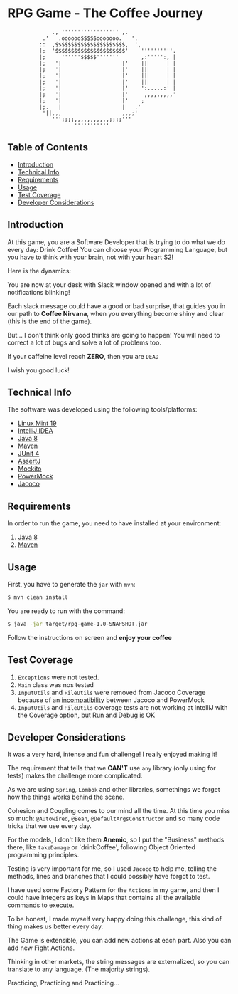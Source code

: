 # RPG Game - The Coffee Journey

                  ., '''''''''''''''''' ,.
               .'   .oooooo$$$$$ooooooo.   '.
              ::  ,$$$$$$$$$$$$$$$$$$$$$$,  ',
              |;  '$$$$$$$$$$$$$$$$$$$$$$'    ''''''''''.
              |;     ''''''$$$$$'''''''       ,:''''':, |
              |;   '|                   |'    ||      | |
              |;   '|                   |'    ||      | |
              |;   '|                   |'    ||      | |
              |;   '|                   |'    ||      | |
              |;   '|                   |'    ':.....:' |
              |;   '|                   |'     ,,,,,,,,,'
              |;   '|                   |'    ;
              |;.   |                   |   .'
               '||,,,                   ,,,;'
                  ''';;;;,,,,,,,,,,,;;;;'''
                         '''''''''''


## Table of Contents

- [Introduction](#introduction)
- [Technical Info](#technical-info)
- [Requirements](#requirements)
- [Usage](#usage)
- [Test Coverage](#test-coverage)
- [Developer Considerations](#developer-considerations)

## Introduction

At this game, you are a Software Developer that is trying to do what we do every day: Drink Coffee!
You can choose your Programming Language, but you have to think with your brain, not with your heart S2!

Here is the dynamics:

You are now at your desk with Slack window opened and with a lot of notifications blinking!

Each slack message could have a good or bad surprise, that guides you in our path to **Coffee Nirvana**, when you everything become shiny and clear (this is the end of the game).

But... I don't think only good thinks are going to happen! You will need to correct a lot of bugs and solve a lot of problems too.

If your caffeine level reach **ZERO**, then you are `DEAD`

I wish you good luck!

## Technical Info

The software was developed using the following tools/platforms:
- [Linux Mint 19](https://www.linuxmint.com/)
- [IntelliJ IDEA](https://www.jetbrains.com/idea/)
- [Java 8](https://www.java.com/pt_BR/)
- [Maven](https://maven.apache.org/)
- [JUnit 4](https://junit.org/junit4/)
- [AssertJ](http://joel-costigliola.github.io/assertj/)
- [Mockito](https://site.mockito.org/)
- [PowerMock](https://github.com/powermock/powermock)
- [Jacoco](https://www.eclemma.org/jacoco/trunk/doc/maven.html)

## Requirements

In order to run the game, you need to have installed at your environment:
1. [Java 8](https://www.java.com/pt_BR/)
2. [Maven](https://maven.apache.org/)


## Usage

First, you have to generate the `jar` with `mvn`:

```sh
$ mvn clean install
```

You are ready to run with the command:

```sh
$ java -jar target/rpg-game-1.0-SNAPSHOT.jar 
```
Follow the instructions on screen and **enjoy your coffee**

## Test Coverage
1. `Exceptions` were not tested.
2. `Main` class was nos tested
3. `InputUtils` and `FileUtils` were removed from Jacoco Coverage because of an [incompatibility](https://github.com/powermock/powermock/wiki/Code-coverage-with-JaCoCo) between Jacoco and PowerMock
3. `InputUtils` and `FileUtils` coverage tests are not working at IntelliJ with the Coverage option, but Run and Debug is OK

## Developer Considerations

It was a very hard, intense and fun challenge! I really enjoyed making it!

The requirement that tells that we **CAN'T** use `any` library (only using for tests) makes the challenge more complicated.

As we are using `Spring`, `Lombok` and other libraries, somethings we forget how the things works behind the scene.

Cohesion and Coupling comes to our mind all the time. At this time you miss so much: `@Autowired`, `@Bean`, `@DefaultArgsConstructor` and so many code tricks that we use every day.

For the models, I don't like them **Anemic**, so I put the "Business" methods there, like `takeDamage` or `drinkCoffee', following Object Oriented programming principles. 

Testing is very important for me, so I used `Jacoco` to help me, telling the methods, lines and branches that I could possibly have forgot to test.

I have used some Factory Pattern for the `Actions` in my game, and then I could have integers as keys in Maps that contains all the available commands to execute.

To be honest, I made myself very happy doing this challenge, this kind of thing makes us better every day.

The Game is extensible, you can add new actions at each part. Also you can add new Fight Actions.

Thinking in other markets, the string messages are externalized, so you can translate to any language. (The majority strings).

Practicing, Practicing and Practicing...